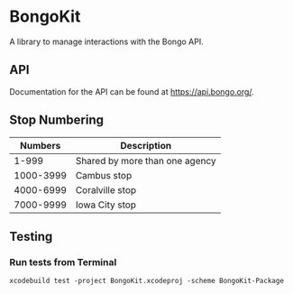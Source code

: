 # BongoKit

A library to manage interactions with the Bongo API.

## API

Documentation for the API can be found at https://api.bongo.org/.

## Stop Numbering

Numbers|Description
-------|------------
1-999|Shared by more than one agency
1000-3999|Cambus stop
4000-6999|Coralville stop
7000-9999|Iowa City stop

## Testing

### Run tests from Terminal

```
xcodebuild test -project BongoKit.xcodeproj -scheme BongoKit-Package
```

